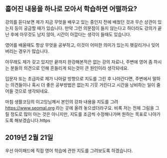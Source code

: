 ## 흝어진 내용을 하나로 모아서 학습하면 어떨까요?

강의를 듣다보면 제가 지금 무엇을 배우고 있는 중인지 전에 배웠던 것과 무슨 상관이 있는지 등이 궁금할 때가 있습니다.
만약 그런 의문점이 들지 않는다고 하더라도 강의가 끝난 후에 아무것도 남지 않아, 시간이 아깝다는 생각이 들때도 있습니다.

영어를 배울때도 항상 무엇을 공부하고, 이것이 어떠한 의미가 있는지 헷갈리거나 잊어버리는 경우가 많습니다.

아무래도 제가 갖고 있지만 끝까지 완강해본적은 없는 강의 자료나, 주변에 영어 좀 하시는 분들의 의견으로 인해 흔들리게 되는것이 큰 원인이라 생각되네요.

입문자 또는 초급자로 제가 나아갈 방향으로 지도를 그린 후 나아간다면, 주변에서 말하는 의견들이나 혹시 더 좋은 공부방법은 없는지 기웃 거린다고 시간을 낭비하는 일이 줄어들 것으로 생각되네요.

마침 생활코딩의 이고잉님께서 본인의 강좌 내용을 지도를 그려 https://www.seomal.org 라는 곳에 올려 놓으셨더라구요. 비록 저는 전체 그림을 그릴 정도로 많이 아는 것은 아니지만, 지도를 조금씩 수정해나가며 원하는 목표로 나아가도록 해보겠습니다.https

## 2019년 2월 21일
우선 아이패드에 직접 영어 학습에 관한 지도를 그려보도록 하겠습니다.
